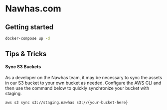 # Nawhas.com

## Getting started

```bash
docker-compose up -d
```

## Tips & Tricks

#### Sync S3 Buckets
As a developer on the Nawhas team, it may be necessary to sync the assets in our S3
bucket to your own bucket as needed. Configure the AWS CLI and then use
the command below to quickly synchronize your bucket with staging.

```shell script
aws s3 sync s3://staging.nawhas s3://{your-bucket-here}
```
